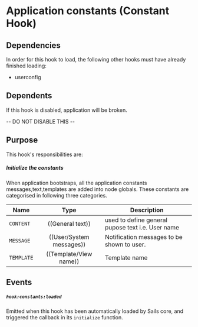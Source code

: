 # Application constants (Constant Hook)

## Dependencies

In order for this hook to load, the following other hooks must have already finished loading:

- userconfig


## Dependents

If this hook is disabled, application will be broken.

-- DO NOT DISABLE THIS --

## Purpose

This hook's responsibilities are:


##### Initialize the constants 

When application bootstraps, all the application constants messages,text,templates are added into node globals. These constants are categorised in following three categories.


| Name             | Type                       | Description                                            |
|------------------|:--------------------------:|--------------------------------------------------------|
| `CONTENT`        | ((General text))           |  used to define general pupose text i.e. User name
| `MESSAGE`        | ((User/System messages))   |  Notification messages to be shown to user.
| `TEMPLATE`       | ((Template/View name))     |  Template name




## Events

##### `hook:constants:loaded`

Emitted when this hook has been automatically loaded by Sails core, and triggered the callback in its `initialize` function.
